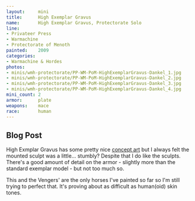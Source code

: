 ```yaml
---
layout:     mini
title:      High Exemplar Gravus
name:       High Exemplar Gravus, Protectorate Solo
line:       
- Privateer Press
- Warmachine
- Protectorate of Menoth
painted:    2009
categories:
- Warmachine & Hordes
photos:
- minis/wmh-protectorate/PP-WM-PoM-HighExemplarGravus-Dankel_1.jpg
- minis/wmh-protectorate/PP-WM-PoM-HighExemplarGravus-Dankel_2.jpg
- minis/wmh-protectorate/PP-WM-PoM-HighExemplarGravus-Dankel_3.jpg
- minis/wmh-protectorate/PP-WM-PoM-HighExemplarGravus-Dankel_4.jpg
mini_count: 2
armor:      plate
weapons:    mace
race:       human
---
```


## Blog Post
High Exmplar Gravus has some pretty nice [concept art](http://cwalton73.deviantart.com/art/High-Exemplar-Gravus-82207216) but I always felt the mounted sculpt was a little... stumbly?  Despite that I do like the sculpts.  There's a good amount of detail on the armor - slightly more than the standard exemplar model - but not too much so.

This and the Vengers' are the only horses I've painted so far so I'm still trying to perfect that.  It's proving about as difficult as human(oid) skin tones.